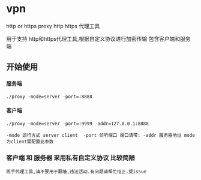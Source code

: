 # vpn
http or https proxy
http https 代理工具 

用于支持 http和https代理工具,根据自定义协议进行加密传输
包含客户端和服务端


## 开始使用
#### 服务端
`
./proxy -mode=server -port=:8888
`

#### 客户端
`
./proxy -mode=server -port=:9999 -addr=127.0.0.1:8888
`


`
-mode 运行方式 server client 
-port 侦听端口 端口请带:
-addr 服务器地址 mode 为client需配置此参数
`

### 客户端 和 服务器 采用私有自定义协议 比较简陋

`
练手代理工具,请不要用于翻墙,违法活动.有问题请帮忙指正.提issue
`